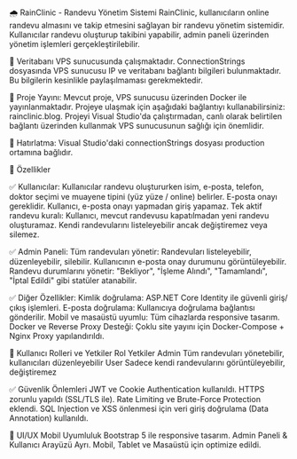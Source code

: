 🌧️ RainClinic - Randevu Yönetim Sistemi
RainClinic, kullanıcıların online randevu almasını ve takip etmesini sağlayan bir randevu yönetim sistemidir. Kullanıcılar randevu oluşturup takibini yapabilir, admin paneli üzerinden yönetim işlemleri gerçekleştirilebilir.

🚀	Veritabanı VPS sunucusunda çalışmaktadır. ConnectionStrings dosyasında VPS sunucusu IP ve veritabanı bağlantı bilgileri bulunmaktadır. Bu bilgilerin kesinlikle paylaşılmaması gerekmektedir.

🚀	Proje Yayını: Mevcut proje, VPS sunucusu üzerinden Docker ile yayınlanmaktadır. Projeye ulaşmak için aşağıdaki bağlantıyı kullanabilirsiniz: rainclinic.blog. Projeyi Visual Studio'da çalıştırmadan, 
canlı olarak belirtilen bağlantı üzerinden kullanmak VPS sunucusunun sağlığı için önemlidir.

🚀	Hatırlatma: Visual Studio'daki connectionStrings dosyası production ortamına bağlıdır.

🚀 Özellikler

✅ Kullanıcılar:
Kullanıcılar randevu oluştururken isim, e-posta, telefon, doktor seçimi ve muayene tipini (yüz yüze / online) belirler.
E-posta onayı gereklidir. Kullanıcı, e-posta onayı yapmadan giriş yapamaz.
Tek aktif randevu kuralı: Kullanıcı, mevcut randevusu kapatılmadan yeni randevu oluşturamaz.
Kendi randevularını listeleyebilir ancak değiştiremez veya silemez.

✅ Admin Paneli:
Tüm randevuları yönetir: Randevuları listeleyebilir, düzenleyebilir, silebilir.
Kullanıcının e-posta onay durumunu görüntüleyebilir.
Randevu durumlarını yönetir: "Bekliyor", "İşleme Alındı", "Tamamlandı", "İptal Edildi" gibi statüler atanabilir.

✅ Diğer Özellikler:
Kimlik doğrulama: ASP.NET Core Identity ile güvenli giriş/çıkış işlemleri.
E-posta doğrulama: Kullanıcıya doğrulama bağlantısı gönderilir.
Mobil ve masaüstü uyumlu: Tüm cihazlarda responsive tasarım.
Docker ve Reverse Proxy Desteği: Çoklu site yayını için Docker-Compose + Nginx Proxy yapılandırıldı.

🔑 Kullanıcı Rolleri ve Yetkiler
Rol	Yetkiler
Admin	Tüm randevuları yönetebilir, kullanıcıları düzenleyebilir
User Sadece kendi randevularını görüntüleyebilir, değiştiremez
   
✅ Güvenlik Önlemleri
JWT ve Cookie Authentication kullanıldı.
HTTPS zorunlu yapıldı (SSL/TLS ile).
Rate Limiting ve Brute-Force Protection eklendi.
SQL Injection ve XSS önlenmesi için veri giriş doğrulama (Data Annotation) kullanıldı.

🎨 UI/UX Mobil Uyumluluk
Bootstrap 5 ile responsive tasarım.
Admin Paneli & Kullanıcı Arayüzü Ayrı.
Mobil, Tablet ve Masaüstü için optimize edildi.
